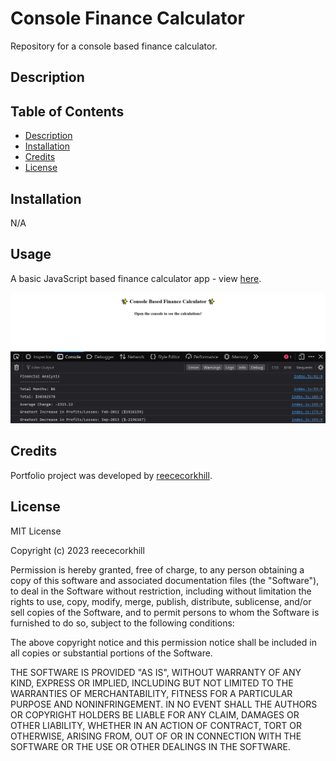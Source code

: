 # Console Finance Calculator
Repository for a console based finance calculator.

## Description



## Table of Contents

- [Description](#description)
- [Installation](#installation)
- [Credits](#credits)
- [License](#license)

## Installation

N/A

## Usage

A basic JavaScript based finance calculator app - view <a href="https://reececorkhill.github.io/console-finances/"> here</a>.

![Screenshot of finance calculator homepage.](images/Console-Finances-Screenshot.png)

## Credits

Portfolio project was developed by <a href="https://github.com/reececorkhill">reececorkhill</a>.

## License

MIT License

Copyright (c) 2023 reececorkhill

Permission is hereby granted, free of charge, to any person obtaining a copy
of this software and associated documentation files (the "Software"), to deal
in the Software without restriction, including without limitation the rights
to use, copy, modify, merge, publish, distribute, sublicense, and/or sell
copies of the Software, and to permit persons to whom the Software is
furnished to do so, subject to the following conditions:

The above copyright notice and this permission notice shall be included in all
copies or substantial portions of the Software.

THE SOFTWARE IS PROVIDED "AS IS", WITHOUT WARRANTY OF ANY KIND, EXPRESS OR
IMPLIED, INCLUDING BUT NOT LIMITED TO THE WARRANTIES OF MERCHANTABILITY,
FITNESS FOR A PARTICULAR PURPOSE AND NONINFRINGEMENT. IN NO EVENT SHALL THE
AUTHORS OR COPYRIGHT HOLDERS BE LIABLE FOR ANY CLAIM, DAMAGES OR OTHER
LIABILITY, WHETHER IN AN ACTION OF CONTRACT, TORT OR OTHERWISE, ARISING FROM,
OUT OF OR IN CONNECTION WITH THE SOFTWARE OR THE USE OR OTHER DEALINGS IN THE
SOFTWARE.
